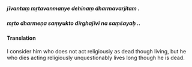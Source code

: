 ##### jīvantaṃ mṛtavanmanye dehinaṃ dharmavarjitam .
##### mṛto dharmeṇa saṃyukto dīrghajīvī na saṃśayaḥ ..

#### Translation

I consider him who does not act religiously as dead though living, but he who dies acting religiously unquestionably lives long though he is dead.
